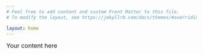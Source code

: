 ```yaml
---
# Feel free to add content and custom Front Matter to this file.
# To modify the layout, see https://jekyllrb.com/docs/themes/#overriding-theme-defaults

layout: home
---
```


<div class="footer-col">
  <div class="footer-col2" style="font-size: 16px;">Your content here</div>
</div>
